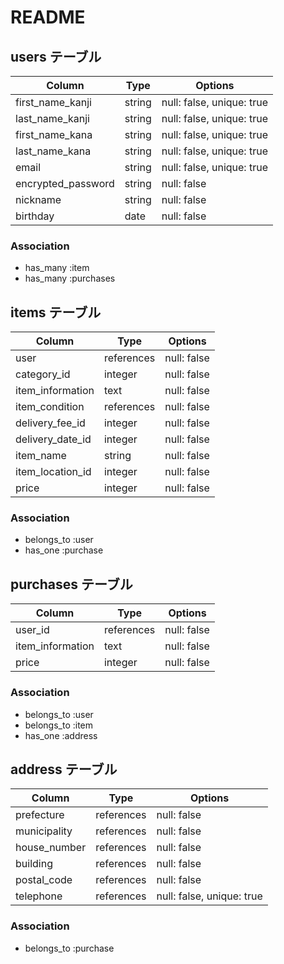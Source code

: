 # README

## users テーブル

| Column             | Type   | Options                   |
| ------------------ | ------ | ------------------------- |
| first_name_kanji   | string | null: false, unique: true |
| last_name_kanji    | string | null: false, unique: true |
| first_name_kana    | string | null: false, unique: true |
| last_name_kana     | string | null: false, unique: true |
| email              | string | null: false, unique: true |
| encrypted_password | string | null: false               |
| nickname           | string | null: false               |
| birthday           | date   | null: false               |

### Association

- has_many :item
- has_many :purchases


## items テーブル

| Column            | Type       | Options     |
| ----------------- | ---------- | ----------- |
| user              | references | null: false |
| category_id       | integer    | null: false |
| item_information  | text       | null: false |
| item_condition    | references | null: false |
| delivery_fee_id   | integer    | null: false |
| delivery_date_id  | integer    | null: false |
| item_name         | string     | null: false |
| item_location_id  | integer    | null: false |
| price             | integer    | null: false |

### Association

- belongs_to :user
- has_one :purchase

## purchases テーブル

| Column           | Type       | Options     |
| ---------------- | ---------- | ----------- |
| user_id          | references | null: false |
| item_information | text       | null: false |
| price            | integer    | null: false |

### Association

- belongs_to :user
- belongs_to :item
- has_one :address

## address テーブル

| Column         | Type       | Options                   |
| -------------- | ---------- | ------------------------- |
| prefecture     | references | null: false               |
| municipality   | references | null: false               |
| house_number   | references | null: false               |
| building       | references | null: false               |
| postal_code    | references | null: false               |
| telephone      | references | null: false, unique: true |

### Association

- belongs_to :purchase
